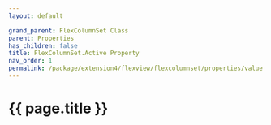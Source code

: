 ```yaml
---
layout: default

grand_parent: FlexColumnSet Class
parent: Properties
has_children: false
title: FlexColumnSet.Active Property
nav_order: 1
permalink: /package/extension4/flexview/flexcolumnset/properties/value
---
```

# {{ page.title }}